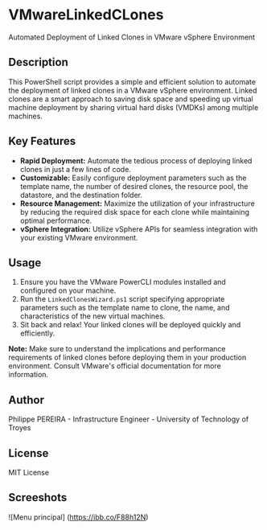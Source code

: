 # VMwareLinkedCLones
Automated Deployment of Linked Clones in VMware vSphere Environment

## Description

This PowerShell script provides a simple and efficient solution to automate the deployment of linked clones in a VMware vSphere environment. Linked clones are a smart approach to saving disk space and speeding up virtual machine deployment by sharing virtual hard disks (VMDKs) among multiple machines.

## Key Features

- **Rapid Deployment:** Automate the tedious process of deploying linked clones in just a few lines of code.
- **Customizable:** Easily configure deployment parameters such as the template name, the number of desired clones, the resource pool, the datastore, and the destination folder.
- **Resource Management:** Maximize the utilization of your infrastructure by reducing the required disk space for each clone while maintaining optimal performance.
- **vSphere Integration:** Utilize vSphere APIs for seamless integration with your existing VMware environment.

## Usage

1. Ensure you have the VMware PowerCLI modules installed and configured on your machine.
2. Run the `LinkedClonesWizard.ps1` script specifying appropriate parameters such as the template name to clone, the name, and characteristics of the new virtual machines.
3. Sit back and relax! Your linked clones will be deployed quickly and efficiently.

**Note:** Make sure to understand the implications and performance requirements of linked clones before deploying them in your production environment. Consult VMware's official documentation for more information.

## Author

Philippe PEREIRA - Infrastructure Engineer - University of Technology of Troyes

## License

MIT License

## Screeshots

![Menu principal] (https://ibb.co/F88h12N)

